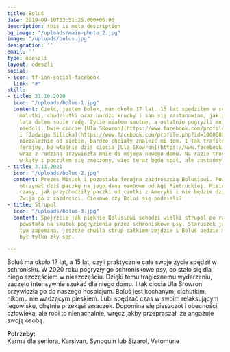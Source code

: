 ```yaml
---
title: Boluś
date: 2019-09-10T13:51:25.000+06:00
description: this is meta description
bg_image: "/uploads/main-photo_2.jpg"
image: "/uploads/bolus.jpg"
designation: ''
email: ''
type: odeszli
layout: odeszli
social:
- icon: tf-ion-social-facebook
  link: "#"
skill:
- title: 31.10.2020
  icon: "/uploads/bolus-1.jpg"
  content: Cześć, jestem Bolek, mam około 17 lat. 15 lat spędziłem w schronisku. Jestem
    malutki, chudziutki oraz bardzo kruchy i sam się zastanawiam, jak przez te wszystkie
    lata dałem sobie radę. Życie miałem smutne, a ostatnio pogryźli mnie bracia w
    niedoli. Dwie ciocie [Ula SKowron](https://www.facebook.com/profile.php?id=100009144237427&__cft__%5b0%5d=AZUOaDroHvmdCcactk5C-xWtet-gnxLufwQtWb2Vafm71LluzNAp1aKrtpxKmnIRvFs0MtK0zAcqD6NdW_C25LwCtoQZItwXgV7hsoBvsvL9foTmaxA4Q8N4pcZXA_oFoql6v9iSRQ6fvqI6Cg3uyVZcbKlK4ccgtY3PWP9ssOH2NdOwUXpaN3_lzbR5okw-Nqo&__tn__=-%5dK-R)
    i [Jadwiga Silicka](https://www.facebook.com/profile.php?id=100008676721448&__cft__%5b0%5d=AZUOaDroHvmdCcactk5C-xWtet-gnxLufwQtWb2Vafm71LluzNAp1aKrtpxKmnIRvFs0MtK0zAcqD6NdW_C25LwCtoQZItwXgV7hsoBvsvL9foTmaxA4Q8N4pcZXA_oFoql6v9iSRQ6fvqI6Cg3uyVZcbKlK4ccgtY3PWP9ssOH2NdOwUXpaN3_lzbR5okw-Nqo&__tn__=-%5dK-R),
    niezależnie od siebie, bardzo chciały znaleźć mi dom. I tak trafiłem do viadrusowej
    ferajny, bo właśnie dziś ciocia [Ula SKowron](https://www.facebook.com/profile.php?id=100009144237427&__cft__%5b0%5d=AZUOaDroHvmdCcactk5C-xWtet-gnxLufwQtWb2Vafm71LluzNAp1aKrtpxKmnIRvFs0MtK0zAcqD6NdW_C25LwCtoQZItwXgV7hsoBvsvL9foTmaxA4Q8N4pcZXA_oFoql6v9iSRQ6fvqI6Cg3uyVZcbKlK4ccgtY3PWP9ssOH2NdOwUXpaN3_lzbR5okw-Nqo&__tn__=-%5dK-R)
    wraz z rodziną przywiozła mnie do mojego nowego domu. Na razie trochę tylko popatrzyłem
    w kąty i poczułem się zmęczony, więc teraz będę spał, ale zostańmy w kontakcie.
- title: 3.11.2021
  icon: "/uploads/bolus-2.jpg"
  content: Prezes Misiek i pozostała ferajna zazdroszczą Bolusiowi. Powód - Bolutek
    otrzymał dziś paczkę na jego dane osobowe od Agi Pietruckiej. Misiek pamięta te
    czasy, jak przychodziły paczki od ciotki z Ameryki i nie będzie dziś mógł spać.
    Zwija go z zazdrości. Ciekawe czy Boluś się podzieli?
- title: Strupol
  icon: "/uploads/bolus-3.jpg"
  content: Spójrzcie jak pięknie Bolusiowi schodzi wielki strupol po ranie, która
    powstała na skutek pogryzienia przez schroniskowe psy. Staruszek już powoli o
    tym zapomina, jeszcze chwila strup całkiem zejdzie i Boluś będzie myślał, że to
    był tylko zły sen.

---
```

Boluś ma około 17 lat, a 15 lat, czyli praktycznie całe swoje życie spędził w schronisku. W 2020 roku pogryzły go schroniskowe psy, co stało się dla niego szczęściem w nieszczęściu. Dzięki temu tragicznemu wydarzeniu, zaczęto intensywnie szukać dla niego domu. I tak ciocia Ula Srowron przywiozła go do naszego hospicjum. Boluś jest kochanym, cichutkim, nikomu nie wadzącym pieskiem. Lubi spędzać czas w swoim relaksującym legowisku, chętnie przekąsi smaczek. Dopomina się pieszczot i obecności człowieka, ale robi to nienachalnie, wręcz jakby przepraszał, że angażuje swoją osobą.

**Potrzeby:**  
Karma dla seniora, Karsivan, Synoquin lub Sizarol, Vetomune